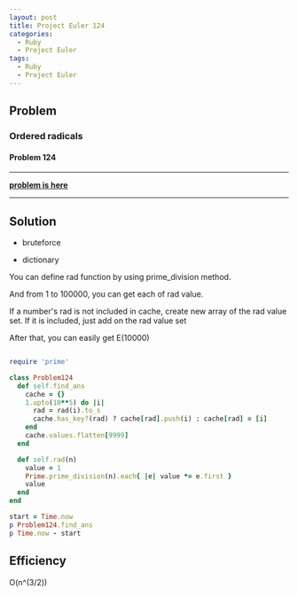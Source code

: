 ```yaml
---
layout: post
title: Project Euler 124
categories:
  - Ruby
  - Project Euler
tags:
  - Ruby
  - Project Euler
---
```


## Problem

### Ordered radicals
#### Problem 124
---

**[problem is here](https://projecteuler.net/problem=124)**

---

## Solution

- bruteforce

- dictionary

You can define rad function by using prime_division method.

And from 1 to 100000, you can get each of rad value.

If a number's rad is not included in cache, create new array of the rad value set.
If it is included, just add on the rad value set

After that, you can easily get E(10000)

```rb

require 'prime'

class Problem124
  def self.find_ans
    cache = {}
    1.upto(10**5) do |i|
      rad = rad(i).to_s
      cache.has_key?(rad) ? cache[rad].push(i) : cache[rad] = [i]
    end
    cache.values.flatten[9999]
  end

  def self.rad(n)
    value = 1
    Prime.prime_division(n).each{ |e| value *= e.first }
    value
  end
end

start = Time.now
p Problem124.find_ans
p Time.now - start
```

## Efficiency

O(n^(3/2))
